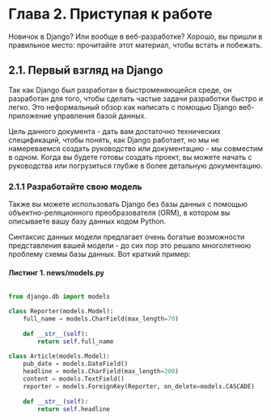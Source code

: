 # Глава 2. Приступая к работе

Новичок в Django? Или вообще в веб-разработке? Хорошо, вы пришли
в правильное место: прочитайте этот материал, чтобы встать и побежать.

## 2.1. Первый взгляд на Django 

Так как Django был разработан в быстроменяющейся среде, он разработан 
для того, чтобы сделать частые задачи разработки быстро и легко. Это 
неформальный обзор как написать с помощью Django веб-приложение управления 
базой данных. 

Цель данного документа - дать вам достаточно технических спецификаций, 
чтобы понять, как Django работает, но мы не намереваемся создать руководство или 
документацию - мы совместим в одном. Когда вы будете готовы создать проект, вы можете начать с 
руководства или погрузиться глубже в более детальную документацию. 

### 2.1.1 Разработайте свою модель

Также вы можете использовать Django без базы данных с помощью 
объектно-реляционного преобразователя (ORM), в котором вы описываете вашу 
базу данных кодом Python. 

Синтаксис данных модели предлагает очень богатые возможности представления 
вашей модели - до сих пор это решало многолетнюю проблему схемы базы данных. 
Вот краткий пример: 

#### Листинг 1. news/models.py


```python

from django.db import models

class Reporter(models.Model):
    full_name = models.CharField(max_length=70)
    
    def __str__(self):
        return self.full_name
    
class Article(models.Model):
    pub_date = models.DateField()
    headline = models.CharField(max_length=200)
    content = models.TextField()
    reporter = models.ForeignKey(Reporter, on_delete=models.CASCADE)
    
    def __str__(self):
        return self.headline

```